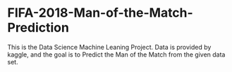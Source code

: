 # FIFA-2018-Man-of-the-Match-Prediction
This is the Data Science Machine Leaning Project. Data is provided by kaggle, and the goal is to Predict the Man of the Match from the given data set.
